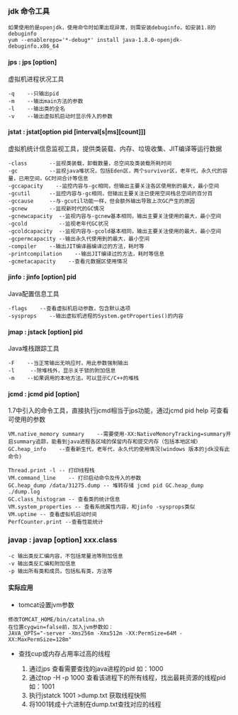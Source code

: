 ### jdk 命令工具
    
    如果使用的是openjdk，使用命令时如果出现异常，则需安装debuginfo，如安装1.8的debuginfo
    yum --enablerepo='*-debug*' install java-1.8.0-openjdk-debuginfo.x86_64

#### jps : jps [option]
   虚拟机进程状况工具
   
    -q    --只输出pid
    -m    --输出main方法的参数
    -l    --输出类的全名
    -v    --输出虚拟机启动时显示传入的参数
    
#### jstat : jstat[option pid [interval[s|ms][count]]]
   虚拟机统计信息监视工具，提供类装载、内存、垃圾收集、JIT编译等运行数据
   
    -class       --监视类装载，卸载数量，总空间及类装载所耗时间
    -gc          --监视java堆状况，包括Eden区，两个survivor区，老年代，永久代的容量，已用空间，GC时间合计等信息
    -gccapacity    --监控内容与-gc相同，但输出主要关注各区使用到的最大，最小空间
    -gcutil      --监控内容与-gc相同，但输出主要关注已使用空间栈总空间的百分百
    -gccause     --与-gcutil功能一样，但会额外输出导致上次GC产生的原因
    -gcnew       --监视新时代的GC情况
    -gcnewcapacity  --监视内容与-gcnew基本相同，输出主要关注使用的最大，最小空间
    -gcold          --监视老年代GC状况
    -gcoldcapacity  --监视内容与-gcold基本相同，输出主要关注使用的最大，最小空间
    -gcpermcapacity --输出永久代使用到的最大，最小空间
    -compiler    --输出JIT编译器编译过的方法，耗时等
    -printcompilation    --输出JIT编译过的方法，耗时等信息
    -gcmetacapacity    --查看元数据区使用情况
    
#### jinfo : jinfo [option] pid
   Java配置信息工具
    
    -flags    --查看虚拟机启动参数，包含默认选项
    -sysprops    --输出虚拟机进程的System.getProperties()的内容

#### jmap : jstack [option] pid
   Java堆栈跟踪工具
   
    -F    --当正常输出无响应时，用此参数强制输出
    -l     --除堆栈外，显示关于锁的附加信息
    -m    --如果调用的本地方法，可以显示C/C++的堆栈
    
#### jcmd : jcmd pid [option] 
   1.7中引入的命令工具，直接执行jcmd相当于jps功能，通过jcmd pid help 可查看可使用的参数
   
    VM.native_memory summary    --需要使用-XX:NativeMemoryTracking=summary开启summary追踪，能看到java进程各区域的保留内存和提交内存（包括本地区域）
    GC.heap_info    --查看新生代，老年代，永久代的使用情况(windows 版本的jdk没有此命令)
    
    Thread.print -l -- 打印线程栈
    VM.command_line    -- 打印启动命令及传入的参数
    GC.heap_dump /data/31275.dump -- 堆转存储 jcmd pid GC.heap_dump ./dump.log
    GC.class_histogram -- 查看类的统计信息
    VM.system_properties -- 查看系统属性内容，和jinfo -sysprops类似
    VM.uptime -- 查看虚拟机启动时间
    PerfCounter.print --查看性能统计

### javap : javap [option] xxx.class

    -c 输出类反汇编内容，不包括常量池等附加信息
    -v 输出类反汇编和附加信息
    -p 输出所有类和成员，包括私有类，方法等
    
#### 实际应用
    
   - tomcat设置jvm参数
   
    修改TOMCAT_HOME/bin/catalina.sh
    在位置cygwin=false前，加入jvm参数如：
    JAVA_OPTS="-server -Xms256m -Xmx512m -XX:PermSize=64M -XX:MaxPermSize=128m"
   
   - 查找cup或内存占用率过高的线程
   
     1. 通过jps 查看需要查找的java进程的pid 如：1000
     2. 通过top -H -p 1000 查看该进程下的所有线程，找出最耗资源的线程pid 如：1001
     3. 执行jstatck 1001 >dump.txt 获取线程快照
     4. 将1001转成十六进制在dump.txt查找对应的线程